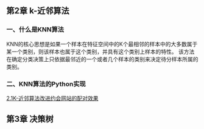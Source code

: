 ## 第2章 k-近邻算法
### 一、什么是KNN算法
  KNN的核心思想是如果一个样本在特征空间中的K个最相邻的样本中的大多数属于某一个类别，则该样本也属于这个类别，并具有这个类别上样本的特性。
  该方法在确定分类决策上只依据最邻近的一个或者几个样本的类别来决定待分样本所属的类别。
### 二、KNN算法的Python实现
[2.1K-近邻算法改进约会网站的配对效果](https://github.com/xhades/notes/tree/master/MachineLearningInAction/ch02)

## 第3章 决策树





